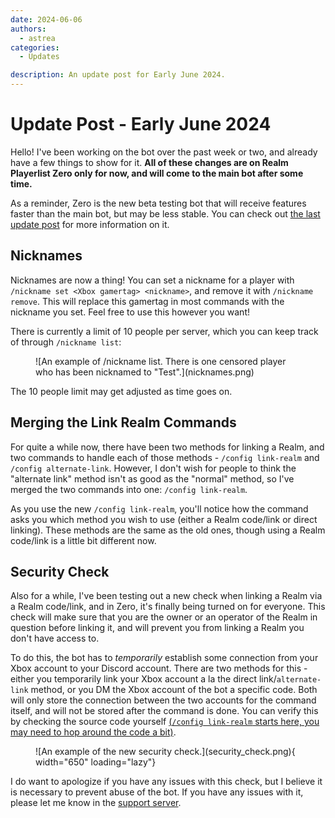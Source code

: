 ```yaml
---
date: 2024-06-06
authors:
  - astrea
categories:
  - Updates

description: An update post for Early June 2024.
---
```


# Update Post - Early June 2024

Hello! I've been working on the bot over the past week or two, and already have a few things to show for it.
**All of these changes are on Realm Playerlist Zero only for now, and will come to the main bot after some time.**
<!-- more -->
As a reminder, Zero is the new beta testing bot that will receive features faster than the main bot, but may be less stable. You can check out [the last update post](052324-may-updates.md#realms-playerlist-zero) for more information on it.

## Nicknames

Nicknames are now a thing! You can set a nickname for a player with `/nickname set <Xbox gamertag> <nickname>`, and remove it with `/nickname remove`. This will replace this gamertag in most commands with the nickname you set. Feel free to use this however you want!

There is currently a limit of 10 people per server, which you can keep track of through `/nickname list`:

<figure markdown>
  ![An example of /nickname list. There is one censored player who has been nicknamed to "Test".](nicknames.png)
</figure>

The 10 people limit may get adjusted as time goes on.

## Merging the Link Realm Commands

For quite a while now, there have been two methods for linking a Realm, and two commands to handle each of those methods - `/config link-realm` and `/config alternate-link`. However, I don't wish for people to think the "alternate link" method isn't as good as the "normal" method, so I've merged the two commands into one: `/config link-realm`.

As you use the new `/config link-realm`, you'll notice how the command asks you which method you wish to use (either a Realm code/link or direct linking). These methods are the same as the old ones, though using a Realm code/link is a little bit different now.

## Security Check

Also for a while, I've been testing out a new check when linking a Realm via a Realm code/link, and in Zero, it's finally being turned on for everyone. This check will make sure that you are the owner or an operator of the Realm in question before linking it, and will prevent you from linking a Realm you don't have access to.

To do this, the bot has to *temporarily* establish some connection from your Xbox account to your Discord account. There are two methods for this - either you temporarily link your Xbox account a la the direct link/`alternate-link` method, or you DM the Xbox account of the bot a specific code. Both will only store the connection between the two accounts for the command itself, and will not be stored after the command is done. You can verify this by checking the source code yourself [(`/config link-realm` starts here, you may need to hop around the code a bit)](https://github.com/AstreaTSS/RealmsPlayerlistBot/blob/81b5f48126d08239d306ba8bf3cd3b1becabac64/exts/guild_config.py#L386).

<figure markdown>
  ![An example of the new security check.](security_check.png){ width="650" loading="lazy"}
</figure>

I do want to apologize if you have any issues with this check, but I believe it is necessary to prevent abuse of the bot. If you have any issues with it, please let me know in the [support server](https://discord.gg/NSdetwGjpK).